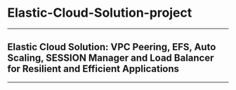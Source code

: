# Elastic-Cloud-Solution-project

----

## Elastic Cloud Solution: VPC Peering, EFS, Auto Scaling, SESSION Manager and Load Balancer for Resilient and Efficient Applications


----
